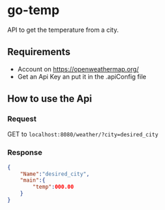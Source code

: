 # go-temp

API to get the temperature from a city.

## Requirements
* Account on https://openweathermap.org/
* Get an Api Key an put it in the .apiConfig file

## How to use the Api
### Request
GET to `localhost:8080/weather/?city=desired_city`

### Response
```json
{
    "Name":"desired_city",
    "main":{
        "temp":000.00
    }
}
```
